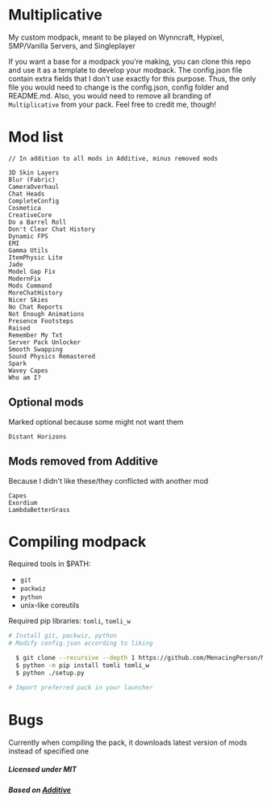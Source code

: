 # Multiplicative

My custom modpack, meant to be played on Wynncraft, Hypixel, SMP/Vanilla Servers, and Singleplayer

If you want a base for a modpack you're making, you can clone this repo
and use it as a template to develop your modpack. The config.json file contain
extra fields that I don't use exactly for this purpose. Thus, the only file you
would need to change is the config.json, config folder and README.md. Also, you
would need to remove all branding of `Multiplicative` from your pack.
Feel free to credit me, though!

# Mod list

```
// In addition to all mods in Additive, minus removed mods

3D Skin Layers
Blur (Fabric)
CameraOverhaul
Chat Heads
CompleteConfig
Cosmetica
CreativeCore
Do a Barrel Roll
Don't Clear Chat History
Dynamic FPS
EMI
Gamma Utils
ItemPhysic Lite
Jade
Model Gap Fix
ModernFix
Mods Command
MoreChatHistory
Nicer Skies
No Chat Reports
Not Enough Animations
Presence Footsteps
Raised
Remember My Txt
Server Pack Unlocker
Smooth Swapping
Sound Physics Remastered
Spark
Wavey Capes
Who am I?
```

## Optional mods

Marked optional because some might not want them

```
Distant Horizons
```

## Mods removed from Additive

Because I didn't like these/they conflicted with another mod

```
Capes
Exordium
LambdaBetterGrass
```

# Compiling modpack

Required tools in $PATH:
- `git`
- `packwiz`
- `python`
- unix-like coreutils

Required pip libraries: `tomli`, `tomli_w`

```bash
# Install git, packwiz, python
# Modify config.json according to liking

  $ git clone --recursive --depth 1 https://github.com/MenacingPerson/Multiplicative.git
  $ python -m pip install tomli tomli_w
  $ python ./setup.py

# Import preferred pack in your launcher
```

# Bugs
Currently when compiling the pack, it downloads latest version of mods instead of specified one

##### Licensed under MIT

##### Based on [Additive](https://github.com/intergrav/Additive)

